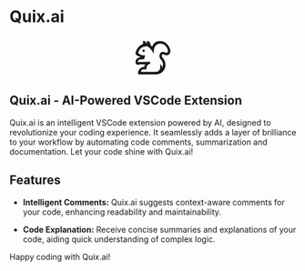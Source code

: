 # Quix.ai

<p align="center">
<svg width="70" height="70" viewBox="0 0 16 16" xmlns="http://www.w3.org/2000/svg" fill="currentColor"><path fill-rule="evenodd" clip-rule="evenodd" d="M5.558 2.642a3.698 3.698 0 0 0-.123-.01A1.47 1.47 0 0 0 3.999 1.52v1.307a4.898 4.898 0 0 0-2.993 3.587v.39c.459.836 1.906 1.13 2.154 1.18.027.006.04.009.035.009-2.419.32-2.19 2.249-2.19 2.249a1 1 0 0 0 1 .93c.272-.019.538-.08.79-.18h2.06a3 3 0 0 0-.36 1h-.32a2.55 2.55 0 0 0-2.17 2.528.42.42 0 0 0 .39.48h6.677a3.76 3.76 0 0 0 3.929-4.158 3.649 3.649 0 0 0-.75-2.09l-.11-.14c-.43-.55-.68-.909-.55-1.289.13-.38.365-.4.365-.4s.185-.03.455.09c.22.128.46.22.71.27a1.58 1.58 0 0 0 1.736-.905c.095-.208.143-.435.143-.664.006-.718-.33-1.455-.725-2.088a4.998 4.998 0 0 0-1.554-1.57 3.998 3.998 0 0 0-2.639-.4 3.049 3.049 0 0 0-1.67.89 3.56 3.56 0 0 0-.779 1.359 4.358 4.358 0 0 0-.636-.747v-.159A1.47 1.47 0 0 0 5.558 1.52v1.122zm5.304 8.739c.111.741.22 1.821-.867 2.442-.296.103-.608.16-.923.167H3.215a1 1 0 0 1 .92-1h1.279v-.499a1.79 1.79 0 0 1 1.653-1.825l-.626-.887c-.236.067-.463.153-.577.233H2.655a.754.754 0 0 0-.264.07c-.138.055-.274.109-.396.03-.2-.13.11-1.12 1.01-1.12h1c.49 0 .57-.54.57-.54l.28-1.129a3.389 3.389 0 0 1-2.85-.93 3.389 3.389 0 0 1 3.14-2.658l.083.002c.26.008.435.014.776.168.93.42 2.149 2.469 2.149 2.469l.06.09h.17v-.07c-.06-.443-.02-1.464.116-1.89.137-.424.367-.814.673-1.14a2.349 2.349 0 0 1 1.3-.659 2.639 2.639 0 0 1 1.86.29c.46.284.85.67 1.139 1.127.289.457.476.836.535 1.374-.001.02 0 .047.002.081.007.143.02.39-.128.547-.127.135-.448.23-.67.18a1.57 1.57 0 0 1-.45-.18 1.33 1.33 0 0 0-1.139-.13 1.42 1.42 0 0 0-.94 1 2.318 2.318 0 0 0 .64 2.238l.11.14c.347.434.546.966.57 1.52a2.999 2.999 0 0 1-.306 1.425 2.708 2.708 0 0 0-.464-1.304l-.37.368zM4.24 5a.5.5 0 1 0 0 1 .5.5 0 0 0 0-1z"/></svg>
</p>

## Quix.ai - AI-Powered VSCode Extension

Quix.ai is an intelligent VSCode extension powered by AI, designed to revolutionize your coding experience. It seamlessly adds a layer of brilliance to your workflow by automating code comments, summarization and documentation. Let your code shine with Quix.ai!

## Features

- **Intelligent Comments:** Quix.ai suggests context-aware comments for your code, enhancing readability and maintainability.

- **Code Explanation:** Receive concise summaries and explanations of your code, aiding quick understanding of complex logic.

Happy coding with Quix.ai!
